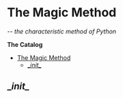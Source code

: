 # The Magic Method

_-- the characteristic method of Python_



**The Catalog**
- [The Magic Method](#the-magic-method)
  - [\__init\__](#_init_)


## \__init\__

